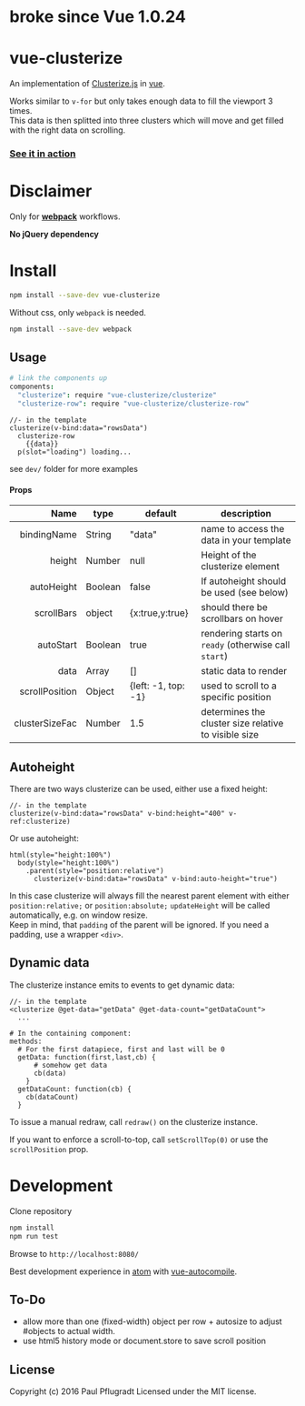 # broke since Vue 1.0.24

# vue-clusterize

An implementation of [Clusterize.js](https://nexts.github.io/Clusterize.js/) in [vue](http://vuejs.org/).

Works similar to `v-for` but only takes enough data to fill the viewport  3 times.  
This data is then splitted into three clusters which will move and get filled with the right data on scrolling.

### [See it in action](https://vue-comps.github.io/vue-clusterize/)

# Disclaimer

Only for [**webpack**](https://webpack.github.io/) workflows.

**No jQuery dependency**


# Install

```sh
npm install --save-dev vue-clusterize
```
Without css, only `webpack` is needed.
```sh
npm install --save-dev webpack
```

## Usage
```coffee
# link the components up
components:
  "clusterize": require "vue-clusterize/clusterize"
  "clusterize-row": require "vue-clusterize/clusterize-row"
```
```jade
//- in the template
clusterize(v-bind:data="rowsData")
  clusterize-row
    {{data}}
  p(slot="loading") loading...
```
see `dev/` folder for more examples
#### Props
| Name | type | default | description |
| ---:| --- | ---| --- |
| bindingName | String | "data" | name to access the data in your template |
| height | Number | null | Height of the clusterize element |
| autoHeight | Boolean | false | If autoheight should be used (see below) |
| scrollBars | object | {x:true,y:true}| should there be scrollbars on hover |
| autoStart | Boolean | true | rendering starts on `ready` (otherwise call `start`)|
| data | Array | [] | static data to render |
| scrollPosition | Object | {left: -1, top: -1} | used to scroll to a specific position |
| clusterSizeFac | Number | 1.5 | determines the cluster size relative to visible size |

## Autoheight

There are two ways clusterize can be used, either use a fixed height:
```jade
//- in the template
clusterize(v-bind:data="rowsData" v-bind:height="400" v-ref:clusterize)
```

Or use autoheight:
```jade
html(style="height:100%")
  body(style="height:100%")
    .parent(style="position:relative")
      clusterize(v-bind:data="rowsData" v-bind:auto-height="true")
```
In this case clusterize will always fill the nearest parent element with either `position:relative;` or `position:absolute;`
`updateHeight` will be called automatically, e.g. on window resize.  
Keep in mind, that `padding` of the parent will be ignored. If you need a padding, use a wrapper `<div>`.

## Dynamic data

The clusterize instance emits to events to get dynamic data:
```
//- in the template
<clusterize @get-data="getData" @get-data-count="getDataCount">
  ...

# In the containing component:
methods:
  # For the first datapiece, first and last will be 0
  getData: function(first,last,cb) {
      # somehow get data
      cb(data)
    }
  getDataCount: function(cb) {
    cb(dataCount)
  }
```
To issue a manual redraw, call `redraw()` on the clusterize instance.

If you want to enforce a scroll-to-top, call `setScrollTop(0)` or use the `scrollPosition` prop.

# Development
Clone repository
```sh
npm install
npm run test
```
Browse to `http://localhost:8080/`

Best development experience in [atom](https://atom.io/) with [vue-autocompile](https://atom.io/packages/vue-autocompile).

## To-Do
- allow more than one (fixed-width) object per row + autosize to adjust #objects to actual width.
- use html5 history mode or document.store to save scroll position

## License
Copyright (c) 2016 Paul Pflugradt
Licensed under the MIT license.
